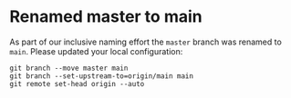 # Renamed master to main

As part of our inclusive naming effort the `master` branch was renamed to
`main`. Please updated your local configuration:

```
git branch --move master main
git branch --set-upstream-to=origin/main main
git remote set-head origin --auto
```
